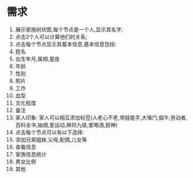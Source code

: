 
# 需求
1. 展示家族树状图,每个节点是一个人,显示其名字;
2. 点击2个人可以计算他们的关系;
3. 点击每个节点显示其基本信息,基本信息包括:
  1. 姓名
  2. 出生年月,属相,星座
  3. 年龄
  4. 性别
  5. 照片
  6. 工作
  7. 血型
  8. 文化程度
  9. 备注
  10. 家人印象: 家人可以相互添加标签(人老心不老,带娃能手,大嗓门,倔牛,劳动者,百科全书,抽烟,爱运动,麻将九级,爱喝酒,厨神)
4. 点击每个节点可以有以下选择:
  1. 添加兄弟姐妹,父母,配偶,儿女等
  2. 查看信息
4. 家族信息统计
  1. 男女比例
  2. 其他
